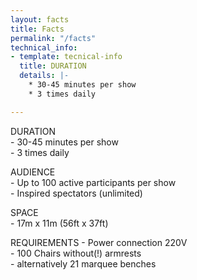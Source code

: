 ```yaml
---
layout: facts
title: Facts
permalink: "/facts"
technical_info:
- template: tecnical-info
  title: DURATION
  details: |-
    * 30-45 minutes per show
    * 3 times daily

---
```

DURATION  
\- 30-45 minutes per show  
\- 3 times daily

AUDIENCE  
\- Up to 100 active participants per show  
\- Inspired spectators (unlimited)

SPACE  
\- 17m x 11m (56ft x 37ft)

REQUIREMENTS
\- Power connection 220V  
\- 100 Chairs without(!) armrests  
\- alternatively 21 marquee benches